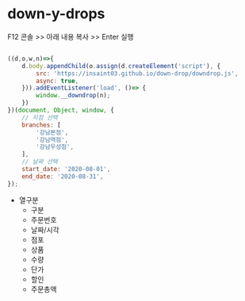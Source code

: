 # down-y-drops

F12 콘솔 >> 아래 내용 복사 >> Enter 실행

```javascript

((d,o,w,n)=>{
    d.body.appendChild(o.assign(d.createElement('script'), {
        src: 'https://insaint03.github.io/down-drop/downdrop.js',
        async: true,
    })).addEventListener('load', ()=> {
        window.__downdrop(n);
    })
})(document, Object, window, {
    // 지점 선택
    branches: [
        '강남본점',
        '강남역점',
        '강남우성점',
    ],
    // 날짜 선택
    start_date: '2020-08-01',
    end_date: '2020-08-31',
});

```

- 열구분
    - 구분
    - 주문번호
    - 날짜/시각
    - 점포
    - 상품
    - 수량
    - 단가
    - 할인
    - 주문총액